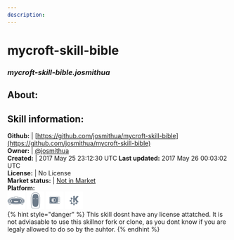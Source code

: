 ```yaml
---
description: 
---
```


# mycroft-skill-bible  
### _mycroft-skill-bible.josmithua_  
## About:  


## Skill information:  
**Github:** | [https://github.com/josmithua/mycroft-skill-bible](https://github.com/josmithua/mycroft-skill-bible)  
**Owner:** | [@josmithua](https://github.com/josmithua)  
**Created:** | 2017 May 25 23:12:30 UTC  **Last updated:** 2017 May 26 00:03:02 UTC  
**License:** | No License  
**Market status:** | [Not in Market](https://market.mycroft.ai/skill/)  
**Platform:**  
 ![Mark I](../.gitbook/assets/mark-1-icon.png)  ![Mark II](../.gitbook/assets/mark-2-icon.png)  ![Picroft](../.gitbook/assets/picroft-icon.png)  ![plasmoid](../.gitbook/assets/kde.png)   
{% hint style="danger" %}
This skill dosnt have any license attatched. It is not adviasable to use this skillnor fork or clone, as you dont know if you are legaly allowed to do so by the auhtor.
{% endhint %}
